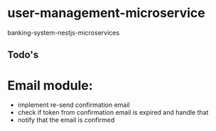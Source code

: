 # user-management-microservice

banking-system-nestjs-microservices

## Todo's

# Email module:

- implement re-send confirmation email
- check if token from confirmation email is expired and handle that
- notify that the email is confirmed
